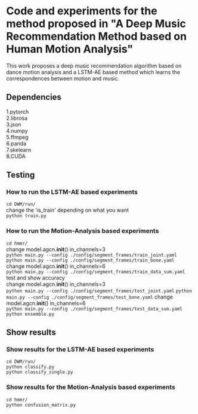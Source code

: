 # Code and experiments for the method proposed in "A Deep Music Recommendation Method based on Human Motion Analysis"
This work proposes a deep music recommendation algorithm based on dance motion analysis and a LSTM-AE based method which learns the correspondences between motion and music.
## Dependencies
1.pytorch\
2.librosa\
3.json\
4.numpy\
5.ffmpeg\
6.panda\
7.skelearn\
8.CUDA
## Testing

### How to run the LSTM-AE based experiments
`cd DWM/run/`\
change the 'is_train' depending on what you want\
`python train.py`
### How to run the Motion-Analysis based experiments
`cd hmmr/`\
change model.agcn.__init__() in_channels=3\
`python main.py --config ./config/segment_frames/train_joint.yaml`
`python main.py --config ./config/segment_frames/train_bone.yaml`
change model.agcn.__init__() in_channels=6\
`python main.py --config ./config/segment_frames/train_data_sum.yaml`\
test and show accuracy\
change model.agcn.__init__() in_channels=3\
`python main.py --config ./config/segment_frames/test_joint.yaml`
`python main.py --config ./config/segment_frames/test_bone.yaml`
change model.agcn.__init__() in_channels=6\
`python main.py --config ./config/segment_frames/test_data_sum.yaml`\
`python ensemble.py`
## Show results
### Show results for the LSTM-AE based experiments
`cd DWM/run/`\
`python classify.py`\
`python classify_single.py`
### Show results for the Motion-Analysis based experiments
`cd hmmr/`\
`python confusion_matrix.py`

